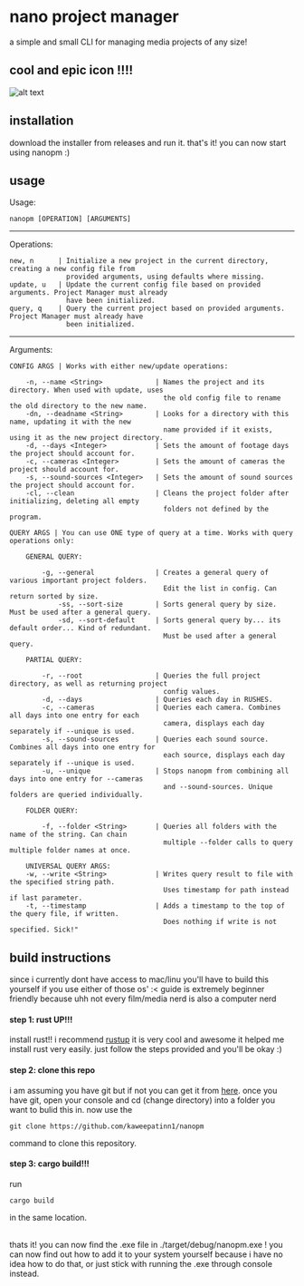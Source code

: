 # nano project manager 
a simple and small CLI for managing media projects of any size!
## cool and epic icon !!!!
![alt text](https://github.com/kaweepatinn1/nanopm/blob/main/assets/icon_64x64.png?raw=true)
## installation
download the installer from releases and run it. that's it! you can now start using nanopm :)

## usage
Usage:

    nanopm [OPERATION] [ARGUMENTS]
-----------------------------------------------------------------------------------------------------------------
Operations: 

    new, n      | Initialize a new project in the current directory, creating a new config file from 
                  provided arguments, using defaults where missing.
    update, u   | Update the current config file based on provided arguments. Project Manager must already 
                  have been initialized.
    query, q    | Query the current project based on provided arguments. Project Manager must already have 
                  been initialized.
-----------------------------------------------------------------------------------------------------------------
Arguments: 
          
    CONFIG ARGS | Works with either new/update operations:
    
        -n, --name <String>             | Names the project and its directory. When used with update, uses 
                                          the old config file to rename the old directory to the new name.
        -dn, --deadname <String>        | Looks for a directory with this name, updating it with the new 
                                          name provided if it exists, using it as the new project directory.
        -d, --days <Integer>            | Sets the amount of footage days the project should account for.
        -c, --cameras <Integer>         | Sets the amount of cameras the project should account for.
        -s, --sound-sources <Integer>   | Sets the amount of sound sources the project should account for.
        -cl, --clean                    | Cleans the project folder after initializing, deleting all empty 
                                          folders not defined by the program.

    QUERY ARGS | You can use ONE type of query at a time. Works with query operations only:
       
        GENERAL QUERY:

            -g, --general               | Creates a general query of various important project folders. 
                                          Edit the list in config. Can return sorted by size.
                -ss, --sort-size        | Sorts general query by size. Must be used after a general query.
                -sd, --sort-default     | Sorts general query by... its default order... Kind of redundant. 
                                          Must be used after a general query.
    
        PARTIAL QUERY:
    
            -r, --root                  | Queries the full project directory, as well as returning project 
                                          config values.
            -d, --days                  | Queries each day in RUSHES.
            -c, --cameras               | Queries each camera. Combines all days into one entry for each 
                                          camera, displays each day separately if --unique is used.
            -s, --sound-sources         | Queries each sound source. Combines all days into one entry for 
                                          each source, displays each day separately if --unique is used.
            -u, --unique                | Stops nanopm from combining all days into one entry for --cameras 
                                          and --sound-sources. Unique folders are queried individually.
    
        FOLDER QUERY: 
    
            -f, --folder <String>       | Queries all folders with the name of the string. Can chain 
                                          multiple --folder calls to query multiple folder names at once.
    
        UNIVERSAL QUERY ARGS:
        -w, --write <String>            | Writes query result to file with the specified string path. 
                                          Uses timestamp for path instead if last parameter.
        -t, --timestamp                 | Adds a timestamp to the top of the query file, if written. 
                                          Does nothing if write is not specified. Sick!"

## build instructions
since i currently dont have access to mac/linu you'll have to build this yourself if you use either of those os' :<
guide is extremely beginner friendly because uhh not every film/media nerd is also a computer nerd

#### step 1: rust UP!!!
install rust!! i recommend [rustup](https://rustup.rs/) it is very cool and awesome it helped me install rust very easily. just follow the steps provided and you'll be okay :)

#### step 2: clone this repo
i am assuming you have git but if not you can get it from [here](https://git-scm.com/downloads).
once you have git, open your console and cd (change directory) into a folder you want to bulid this in. now use the

    git clone https://github.com/kaweepatinn1/nanopm

command to clone this repository.

#### step 3: cargo build!!!
run 

    cargo build 

in the same location. <br><br>

thats it! you can now find the .exe file in ./target/debug/nanopm.exe ! you can now find out how to add it to your system yourself because i have no idea how to do that, or just stick with running the .exe through console instead.